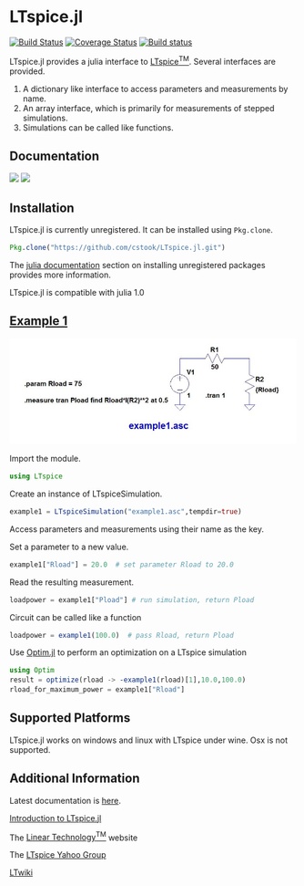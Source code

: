 # LTspice.jl

[![Build Status](https://travis-ci.org/cstook/LTspice.jl.svg?branch=master)](https://travis-ci.org/cstook/LTspice.jl)
[![Coverage Status](https://coveralls.io/repos/github/cstook/LTspice.jl/badge.svg?branch=master)](https://coveralls.io/github/cstook/LTspice.jl?branch=master)
[![Build status](https://ci.appveyor.com/api/projects/status/uf5kr5bb7xvd8wrp/branch/master?svg=true)](https://ci.appveyor.com/project/cstook/ltspice-jl/branch/master)

LTspice.jl provides a julia interface to [LTspice<sup>TM</sup>](http://www.linear.com/designtools/software/#LTspice).  Several interfaces are provided.

1. A dictionary like interface to access parameters and measurements by name.
2. An array interface, which is primarily for measurements of stepped simulations.
3. Simulations can be called like functions.

## Documentation

[![](https://img.shields.io/badge/docs-stable-blue.svg)](https://cstook.github.io/LTspice.jl/stable)
[![](https://img.shields.io/badge/docs-latest-blue.svg)](https://cstook.github.io/LTspice.jl/latest)

## Installation

LTspice.jl is currently unregistered.  It can be installed using ```Pkg.clone```.
```julia
Pkg.clone("https://github.com/cstook/LTspice.jl.git")
```
The [julia documentation](http://docs.julialang.org) section on installing unregistered packages provides more information.

LTspice.jl is compatible with julia 1.0

## [Example 1](https://github.com/cstook/LTspice.jl/blob/master/examples/example%201/example1.ipynb)

<img src="https://github.com/cstook/LTspice.jl/blob/master/examples/example%201/example1.jpg">

Import the module.
```julia
using LTspice
```

Create an instance of LTspiceSimulation.
```julia
example1 = LTspiceSimulation("example1.asc",tempdir=true)
```

Access parameters and measurements using their name as the key.

Set a parameter to a new value.
```julia
example1["Rload"] = 20.0  # set parameter Rload to 20.0
```

Read the resulting measurement.
```julia
loadpower = example1["Pload"] # run simulation, return Pload
```

Circuit can be called like a function
```julia
loadpower = example1(100.0)  # pass Rload, return Pload
```

Use [Optim.jl](https://github.com/JuliaOpt/Optim.jl) to perform an optimization on a LTspice simulation

```julia
using Optim
result = optimize(rload -> -example1(rload)[1],10.0,100.0)
rload_for_maximum_power = example1["Rload"]
```
## Supported Platforms

LTspice.jl works on windows and linux with LTspice under wine.  Osx is not supported.

## Additional Information

Latest documentation is [here](https://cstook.github.io/LTspice.jl/latest).

[Introduction to LTspice.jl](https://github.com/cstook/LTspice.jl/blob/master/docs/src/introduction.ipynb)

The [Linear Technology<sup>TM</sup>](http://www.linear.com) website

The [LTspice Yahoo Group](https://groups.yahoo.com/neo/groups/LTspice/info)

[LTwiki](http://www.ltwiki.org)
